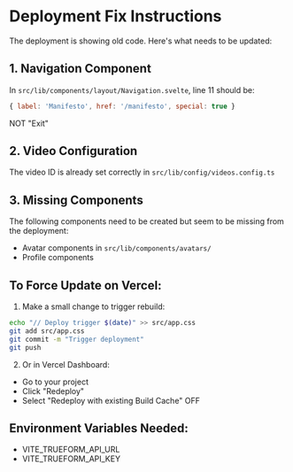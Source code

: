 # Deployment Fix Instructions

The deployment is showing old code. Here's what needs to be updated:

## 1. Navigation Component
In `src/lib/components/layout/Navigation.svelte`, line 11 should be:
```javascript
{ label: 'Manifesto', href: '/manifesto', special: true }
```
NOT "Exit"

## 2. Video Configuration
The video ID is already set correctly in `src/lib/config/videos.config.ts`

## 3. Missing Components
The following components need to be created but seem to be missing from the deployment:
- Avatar components in `src/lib/components/avatars/`
- Profile components

## To Force Update on Vercel:

1. Make a small change to trigger rebuild:
```bash
echo "// Deploy trigger $(date)" >> src/app.css
git add src/app.css
git commit -m "Trigger deployment"
git push
```

2. Or in Vercel Dashboard:
- Go to your project
- Click "Redeploy" 
- Select "Redeploy with existing Build Cache" OFF

## Environment Variables Needed:
- VITE_TRUEFORM_API_URL
- VITE_TRUEFORM_API_KEY